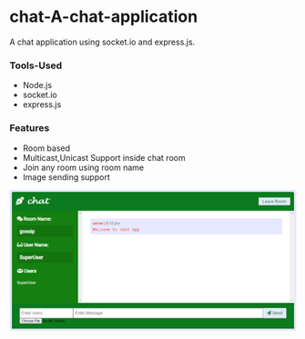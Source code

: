 # chat-A-chat-application
A chat application using socket.io and express.js.

### Tools-Used
* Node.js
* socket.io
* express.js

### Features
* Room based
* Multicast,Unicast Support inside chat room
* Join any room using room name
* Image sending support

![Screenshot](./UI_Preview/ui.png)
